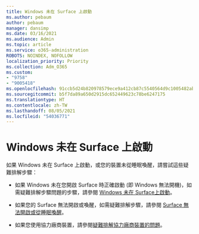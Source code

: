 ```yaml
---
title: Windows 未在 Surface 上啟動
ms.author: pebaum
author: pebaum
manager: dansimp
ms.date: 03/16/2021
ms.audience: Admin
ms.topic: article
ms.service: o365-administration
ROBOTS: NOINDEX, NOFOLLOW
localization_priority: Priority
ms.collection: Adm_O365
ms.custom:
- "9758"
- "9005418"
ms.openlocfilehash: 91ccb5d24b820978579ece9a412cb87c5540564d9c1005482ab928b53a0c1a10
ms.sourcegitcommit: b5f7da89a650d2915dc652449623c78be6247175
ms.translationtype: HT
ms.contentlocale: zh-TW
ms.lasthandoff: 08/05/2021
ms.locfileid: "54036771"
---
```

# <a name="windows-doesnt-start-on-surface"></a>Windows 未在 Surface 上啟動

如果 Windows 未在 Surface 上啟動，或您的裝置未從睡眠喚醒，請嘗試這些疑難排解步驟：

- 如果 Windows 未在您開啟 Surface 時正確啟動 (即 Windows 無法開機)，如需疑難排解步驟問題的步驟，請參閱 [Windows 未在 Surface上啟動](https://support.microsoft.com/surface/windows-doesn-t-start-on-surface-3dd47ea1-472a-4514-c8e1-ff81bd72be5c)。

- 如果您的 Surface 無法開啟或喚醒，如需疑難排解步驟，請參閱 [Surface 無法開啟或從睡眠喚醒](https://support.microsoft.com/surface/surface-won-t-turn-on-or-wake-from-sleep-1e181652-3db8-5ca1-9649-7390fafb102a)。

- 如果您使用協力廠商裝置，請參閱[疑難排解協力廠商裝置的問題](https://support.microsoft.com/topic/b6f3408d-dac9-43e2-82f6-e620ca783636)。

